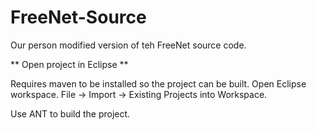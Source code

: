 FreeNet-Source
=================

Our person modified version of teh FreeNet source code.

** Open project in Eclipse **

Requires maven to be installed so the project can be built.
Open Eclipse workspace.
File -> Import -> Existing Projects into Workspace.

Use ANT to build the project.

